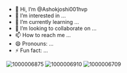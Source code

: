 - 👋 Hi, I’m @Ashokjoshi001hvp
- 👀 I’m interested in ...
- 🌱 I’m currently learning ...
- 💞️ I’m looking to collaborate on ...
- 📫 How to reach me ...
- 😄 Pronouns: ...
- ⚡ Fun fact: ...

<!---
Ashokjoshi001hvp/Ashokjoshi001hvp is a ✨ special ✨ repository because its `README.md` (this file) appears on your GitHub profile.
You can click the Preview link to take a look at your changes.
--->
![1000006875](https://github.com/user-attachments/assets/17703d9c-828e-4e0a-bd1e-282e2120913b)
![1000006910](https://github.com/user-attachments/assets/318b94b4-6149-4bf3-b67b-f6277070d1ad)
![1000006709](https://github.com/user-attachments/assets/f0de6f9f-6431-4b23-959c-ae7949ece48e)
